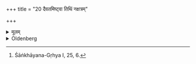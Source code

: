 +++
title = "20 दैवतमिष्ट्वा तिथिं नक्षत्रम्"

+++

<details><summary>मूलम्</summary>

दैवतमिष्ट्वा तिथिं नक्षत्रं च यजेत २०
</details>

<details><summary>Oldenberg</summary>

20. [^8]  Having sacrificed to the deity (of the Tithi and of the Nakṣatra respectively), he should sacrifice to the Tithi and to the Nakṣatra.


[^8]:  Śāṅkhāyana-Gṛhya I, 25, 6.
</details>
